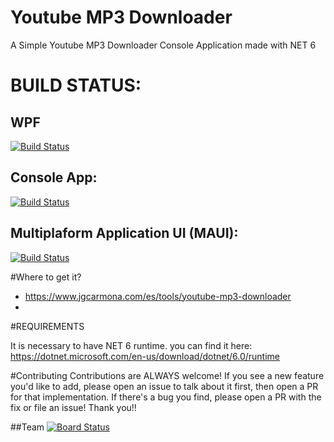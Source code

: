 # Youtube MP3 Downloader
A Simple Youtube MP3 Downloader Console Application made with NET 6

# BUILD STATUS:
## WPF
[![Build Status](https://dev.azure.com/jgcarmona/YoutubeMp3Downloader/_apis/build/status/WPF-MASTER?branchName=main)](https://dev.azure.com/jgcarmona/YoutubeMp3Downloader/_build/latest?definitionId=19&branchName=main)

## Console App:
[![Build Status](https://dev.azure.com/jgcarmona/YoutubeMp3Downloader/_apis/build/status/CONSOLE-MASTER?branchName=main)](https://dev.azure.com/jgcarmona/YoutubeMp3Downloader/_build/latest?definitionId=18&branchName=main)

## Multiplaform Application UI (MAUI):
[![Build Status](https://dev.azure.com/jgcarmona/YoutubeMp3Downloader/_apis/build/status/MAUI-MAIN?branchName=main)](https://dev.azure.com/jgcarmona/YoutubeMp3Downloader/_build/latest?definitionId=17&branchName=main)

#Where to get it?

- https://www.jgcarmona.com/es/tools/youtube-mp3-downloader 
- 
#REQUIREMENTS

It is necessary to have NET 6 runtime. you can find it here:
https://dotnet.microsoft.com/en-us/download/dotnet/6.0/runtime

#Contributing
Contributions are ALWAYS welcome! If you see a new feature you'd like to add, please open an issue to talk about it first, then open a PR for that implementation. If there's a bug you find, please open a PR with the fix or file an issue! Thank you!! 

##Team
[![Board Status](https://dev.azure.com/jgcarmona/6450c253-5753-470b-b493-610a727824de/5623b2ed-3ae3-448b-8a6c-8bb04d9b6a0e/_apis/work/boardbadge/01a36f3e-dcd6-43b9-b0ae-d22c871ceeb0)](https://dev.azure.com/jgcarmona/6450c253-5753-470b-b493-610a727824de/_boards/board/t/5623b2ed-3ae3-448b-8a6c-8bb04d9b6a0e/Microsoft.RequirementCategory/)
